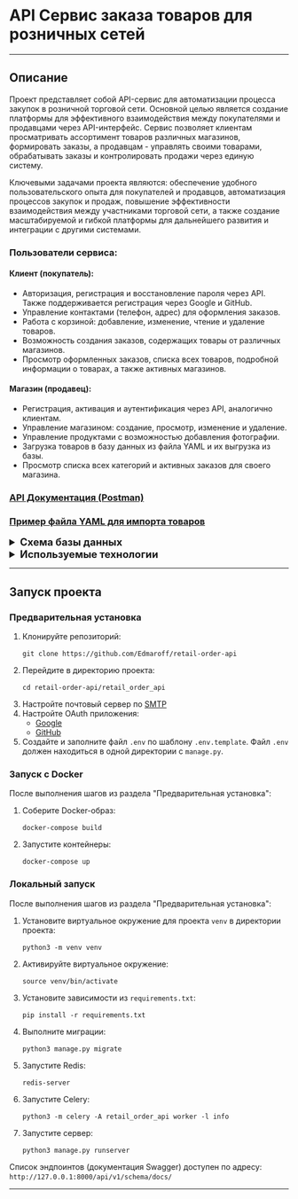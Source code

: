 <h1>API Сервис заказа товаров для розничных сетей</h1>

<hr>

<h2>Описание</h2>

<p>Проект представляет собой API-сервис для автоматизации процесса закупок в розничной торговой сети. 
Основной целью является создание платформы для эффективного взаимодействия между покупателями 
и продавцами через API-интерфейс. Сервис позволяет клиентам просматривать ассортимент товаров 
различных магазинов, формировать заказы, а продавцам - управлять своими товарами, обрабатывать 
заказы и контролировать продажи через единую систему.<p>

<p>Ключевыми задачами проекта являются: обеспечение удобного пользовательского опыта для 
покупателей и продавцов, автоматизация процессов закупок и продаж, повышение эффективности 
взаимодействия между участниками торговой сети, а также создание масштабируемой и гибкой платформы
для дальнейшего развития и интеграции с другими системами.<p>

<h3>Пользователи сервиса:</h3>

<h4>Клиент (покупатель):</h4>
<ul>
  <li>Авторизация, регистрация и восстановление пароля через API. Также поддерживается регистрация через Google и GitHub.</li>
  <li>Управление контактами (телефон, адрес) для оформления заказов.</li>
  <li>Работа с корзиной: добавление, изменение, чтение и удаление товаров.</li>
  <li>Возможность создания заказов, содержащих товары от различных магазинов.</li>
  <li>Просмотр оформленных заказов, списка всех товаров, подробной информации о товарах, а также активных магазинов.</li>
</ul>

<h4>Магазин (продавец):</h4>
<ul>
  <li>Регистрация, активация и аутентификация через API, аналогично клиентам.</li>
  <li>Управление магазином: создание, просмотр, изменение и удаление.</li>
  <li>Управление продуктами с возможностью добавления фотографии.</li>
  <li>Загрузка товаров в базу данных из файла YAML и их выгрузка из базы.</li>
  <li>Просмотр списка всех категорий и активных заказов для своего магазина.</li>
</ul>

<h3><a href="https://documenter.getpostman.com/view/25907870/2s9Ykn92Za">API Документация (Postman)</a></h3>
<h3><a href="https://github.com/Edmaroff/retail-order-api/blob/main/retail_order_api/data/shop_1.yaml">Пример файла YAML для импорта товаров</a></h3>

<details>
  <summary style="font-size: 1.3em;"><b>Схема базы данных</b></summary>
  <a href="https://drive.google.com/file/d/1z1P4F3oXjBnAK8kHxRroIrrPYS2sGIEr/view?usp=sharing" title='Python' target="_blank"><img src="https://github.com/Edmaroff/retail-order-api/blob/main/Схема_БД.jpg" alt="Схема БД"></a>
</details>


<details >
  <summary style="font-size: 1.3em;"><b>Используемые технологии</b></summary>
    <ul>
      <li>Django</li>
      <li>Django REST framework</li>
      <li>Celery</li>
      <li>Redis</li>
      <li>Djoser</li>
      <li>social_django</li>
      <li>Imagekit</li>
      <li>Pytest</li>
    </ul>
</details>
<hr>

<h2>Запуск проекта</h2>

<h3>Предварительная установка</h3>

<ol>
  <li>Клонируйте репозиторий:
    <pre><code>git clone https://github.com/Edmaroff/retail-order-api</code></pre>
  </li>
  <li>Перейдите в директорию проекта:
    <pre><code>cd retail-order-api/retail_order_api</code></pre>
  </li>
  <li>Настройте почтовый сервер по <a href="https://docs.djangoproject.com/en/5.0/topics/email/" target="_blank">SMTP</a></li>
  <li>Настройте OAuth приложения:
    <ul>
      <li><a href="https://console.cloud.google.com/" target="_blank">Google</a></li>
      <li><a href="https://github.com/settings/applications/new" target="_blank">GitHub</a></li>
    </ul>
  </li>
  <li>Создайте и заполните файл <code>.env</code> по шаблону <code>.env.template</code>. Файл <code>.env</code> должен находиться в одной директории с <code>manage.py</code>.</li>
</ol>

<h3>Запуск с Docker</h3>

<p>После выполнения шагов из раздела "Предварительная установка":</p>

<ol>
  <li>Соберите Docker-образ:
    <pre><code>docker-compose build</code></pre>
  </li>
  <li>Запустите контейнеры:
    <pre><code>docker-compose up</code></pre>
  </li>
</ol>

<h3>Локальный запуск</h3>

<p>После выполнения шагов из раздела "Предварительная установка":</p>

<ol>
  <li>Установите виртуальное окружение для проекта <code>venv</code> в директории проекта:
    <pre><code>python3 -m venv venv</code></pre>
  </li>
  <li>Активируйте виртуальное окружение:
    <pre><code>source venv/bin/activate</code></pre>
  </li>
  <li>Установите зависимости из <code>requirements.txt</code>:
    <pre><code>pip install -r requirements.txt</code></pre>
  </li>
  <li>Выполните миграции:
    <pre><code>python3 manage.py migrate</code></pre>
  </li>
  <li>Запустите Redis:
    <pre><code>redis-server</code></pre>
  </li>
  <li>Запустите Celery:
    <pre><code>python3 -m celery -A retail_order_api worker -l info</code></pre>
  </li>
  <li>Запустите сервер:
    <pre><code>python3 manage.py runserver</code></pre>
  </li>
</ol>

<p>Список эндпоинтов (документация Swagger) доступен по адресу: <code>http://127.0.0.1:8000/api/v1/schema/docs/</code></p>
<hr>